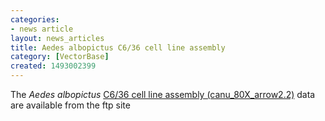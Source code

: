 ```yaml
---
categories:
- news article
layout: news_articles
title: Aedes albopictus C6/36 cell line assembly
category: [VectorBase]
created: 1493002399
---
```

The <i>Aedes albopictus</i> <a href="/organisms/aedes-albopictus/c636/canu80xarrow22">C6/36 cell line assembly (canu_80X_arrow2.2)</a> data are available from the ftp site
